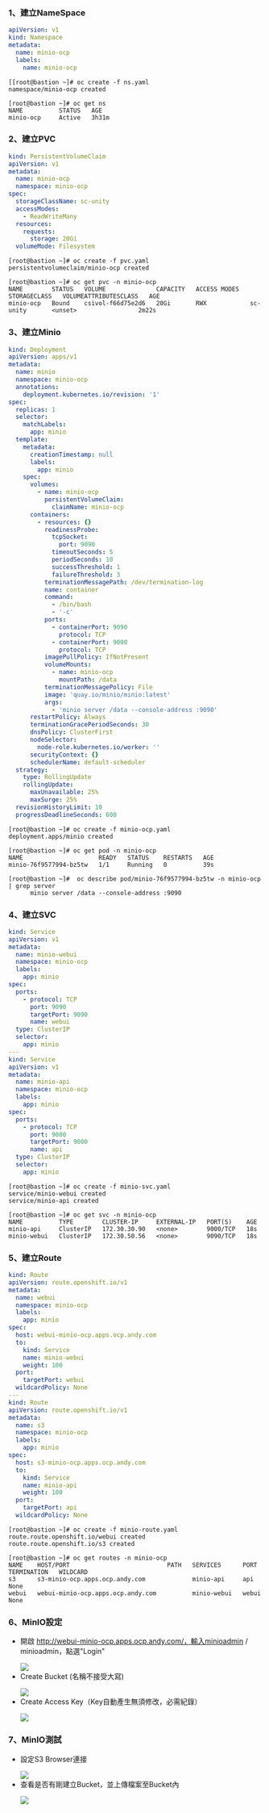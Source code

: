 ### 1、建立NameSpace
```yaml
apiVersion: v1
kind: Namespace
metadata:
  name: minio-ocp
  labels:
    name: minio-ocp
```
```
[[root@bastion ~]# oc create -f ns.yaml
namespace/minio-ocp created

[root@bastion ~]# oc get ns
NAME          STATUS   AGE
minio-ocp     Active   3h31m
```

### 2、建立PVC
```yaml
kind: PersistentVolumeClaim
apiVersion: v1
metadata:
  name: minio-ocp
  namespace: minio-ocp
spec:
  storageClassName: sc-unity
  accessModes:
    - ReadWriteMany
  resources:
    requests:
      storage: 20Gi
  volumeMode: Filesystem
```
```
[root@bastion ~]# oc create -f pvc.yaml
persistentvolumeclaim/minio-ocp created

[root@bastion ~]# oc get pvc -n minio-ocp
NAME        STATUS   VOLUME              CAPACITY   ACCESS MODES   STORAGECLASS   VOLUMEATTRIBUTESCLASS   AGE
minio-ocp   Bound    csivol-f66d75e2d6   20Gi       RWX            sc-unity       <unset>                 2m22s
```

### 3、建立Minio
```yaml
kind: Deployment
apiVersion: apps/v1
metadata:
  name: minio
  namespace: minio-ocp
  annotations:
    deployment.kubernetes.io/revision: '1'
spec:
  replicas: 1
  selector:
    matchLabels:
      app: minio
  template:
    metadata:
      creationTimestamp: null
      labels:
        app: minio
    spec:
      volumes:
        - name: minio-ocp
          persistentVolumeClaim:
            claimName: minio-ocp
      containers:
        - resources: {}
          readinessProbe:
            tcpSocket:
              port: 9090
            timeoutSeconds: 5
            periodSeconds: 10
            successThreshold: 1
            failureThreshold: 3
          terminationMessagePath: /dev/termination-log
          name: container
          command:
            - /bin/bash
            - '-c'
          ports:
            - containerPort: 9090
              protocol: TCP
            - containerPort: 9000
              protocol: TCP
          imagePullPolicy: IfNotPresent
          volumeMounts:
            - name: minio-ocp
              mountPath: /data
          terminationMessagePolicy: File
          image: 'quay.io/minio/minio:latest'
          args:
            - 'minio server /data --console-address :9090'
      restartPolicy: Always
      terminationGracePeriodSeconds: 30
      dnsPolicy: ClusterFirst
      nodeSelector:
        node-role.kubernetes.io/worker: ''
      securityContext: {}
      schedulerName: default-scheduler
  strategy:
    type: RollingUpdate
    rollingUpdate:
      maxUnavailable: 25%
      maxSurge: 25%
  revisionHistoryLimit: 10
  progressDeadlineSeconds: 600
```
```
[root@bastion ~]# oc create -f minio-ocp.yaml
deployment.apps/minio created

[root@bastion ~]# oc get pod -n minio-ocp
NAME                     READY   STATUS    RESTARTS   AGE
minio-76f9577994-bz5tw   1/1     Running   0          39s

[root@bastion ~]#  oc describe pod/minio-76f9577994-bz5tw -n minio-ocp | grep server
      minio server /data --console-address :9090
```

### 4、建立SVC
```yaml
kind: Service
apiVersion: v1
metadata:
  name: minio-webui
  namespace: minio-ocp
  labels:
    app: minio
spec:
  ports:
    - protocol: TCP
      port: 9090
      targetPort: 9090
      name: webui
  type: ClusterIP
  selector:
    app: minio
---
kind: Service
apiVersion: v1
metadata:
  name: minio-api
  namespace: minio-ocp
  labels:
    app: minio
spec:
  ports:
    - protocol: TCP
      port: 9000
      targetPort: 9000
      name: api
  type: ClusterIP
  selector:
    app: minio
```
```
[root@bastion ~]# oc create -f minio-svc.yaml
service/minio-webui created
service/minio-api created

[root@bastion ~]# oc get svc -n minio-ocp
NAME          TYPE        CLUSTER-IP     EXTERNAL-IP   PORT(S)    AGE
minio-api     ClusterIP   172.30.30.90   <none>        9000/TCP   18s
minio-webui   ClusterIP   172.30.50.56   <none>        9090/TCP   18s
```

### 5、建立Route
```yaml
kind: Route
apiVersion: route.openshift.io/v1
metadata:
  name: webui
  namespace: minio-ocp
  labels:
    app: minio
spec:
  host: webui-minio-ocp.apps.ocp.andy.com
  to:
    kind: Service
    name: minio-webui
    weight: 100
  port:
    targetPort: webui
  wildcardPolicy: None
---
kind: Route
apiVersion: route.openshift.io/v1
metadata:
  name: s3
  namespace: minio-ocp
  labels:
    app: minio
spec:
  host: s3-minio-ocp.apps.ocp.andy.com
  to:
    kind: Service
    name: minio-api
    weight: 100
  port:
    targetPort: api
  wildcardPolicy: None
```
```
[root@bastion ~]# oc create -f minio-route.yaml
route.route.openshift.io/webui created
route.route.openshift.io/s3 created

[root@bastion ~]# oc get routes -n minio-ocp
NAME    HOST/PORT                           PATH   SERVICES      PORT    TERMINATION   WILDCARD
s3      s3-minio-ocp.apps.ocp.andy.com             minio-api     api                   None
webui   webui-minio-ocp.apps.ocp.andy.com          minio-webui   webui                 None
```

### 6、MinIO設定
* 開啟 http://webui-minio-ocp.apps.ocp.andy.com/，輸入minioadmin / minioadmin，點選"Login"</p>
  ![](https://github.com/Andy0583/OCP/blob/main/Image/mino/minio-1.png?raw=true)    
* Create Bucket (名稱不接受大寫)</p>
  ![](https://github.com/Andy0583/OCP/blob/main/Image/mino/minio-2.png?raw=true)
* Create Access Key（Key自動產生無須修改，必需紀錄）</p>
  ![](https://github.com/Andy0583/OCP/blob/main/Image/mino/minio-3.png?raw=true)

### 7、MinIO測試
* 設定S3 Browser連接</p>
  ![](https://github.com/Andy0583/OCP/blob/main/Image/mino/minio-4.png?raw=true)
* 查看是否有剛建立Bucket，並上傳檔案至Bucket內</p>
  ![](https://github.com/Andy0583/OCP/blob/main/Image/mino/minio-5.png?raw=true)

